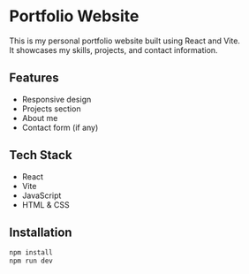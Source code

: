 # Portfolio Website

This is my personal portfolio website built using React and Vite.  
It showcases my skills, projects, and contact information.

## Features

- Responsive design
- Projects section
- About me
- Contact form (if any)

## Tech Stack

- React
- Vite
- JavaScript
- HTML & CSS

## Installation

```bash
npm install
npm run dev
```
